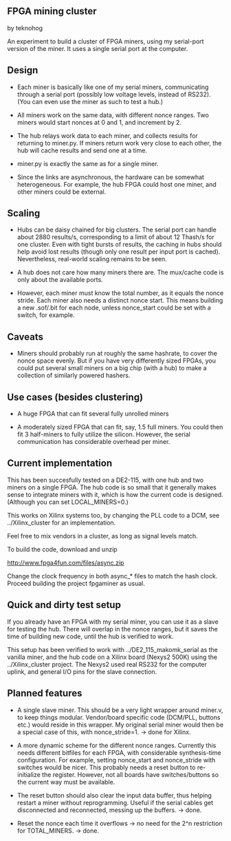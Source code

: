 FPGA mining cluster
-------------------

by teknohog

An experiment to build a cluster of FPGA miners, using my serial-port
version of the miner. It uses a single serial port at the computer.


Design
------

* Each miner is basically like one of my serial miners, communicating
  through a serial port (possibly low voltage levels, instead of
  RS232). (You can even use the miner as such to test a hub.)

* All miners work on the same data, with different nonce ranges. Two
  miners would start nonces at 0 and 1, and increment by 2.

* The hub relays work data to each miner, and collects results for
  returning to miner.py. If miners return work very close to each
  other, the hub will cache results and send one at a time.
 
* miner.py is exactly the same as for a single miner.

* Since the links are asynchronous, the hardware can be somewhat
  heterogeneous. For example, the hub FPGA could host one miner, and
  other miners could be external.


Scaling
-------

* Hubs can be daisy chained for big clusters. The serial port can
  handle about 2880 results/s, corresponding to a limit of about 12
  Thash/s for one cluster. Even with tight bursts of results, the
  caching in hubs should help avoid lost results (though only one
  result per input port is cached). Nevertheless, real-world scaling
  remains to be seen.

* A hub does not care how many miners there are. The mux/cache code is
  only about the available ports.

* However, each miner must know the total number, as it equals the
  nonce stride. Each miner also needs a distinct nonce start. This
  means building a new .sof/.bit for each node, unless nonce_start
  could be set with a switch, for example.


Caveats
-------

* Miners should probably run at roughly the same hashrate, to cover
  the nonce space evenly. But if you have very differently sized
  FPGAs, you could put several small miners on a big chip (with a hub)
  to make a collection of similarly powered hashers.


Use cases (besides clustering)
------------------------------

* A huge FPGA that can fit several fully unrolled miners

* A moderately sized FPGA that can fit, say, 1.5 full miners. You
  could then fit 3 half-miners to fully utilize the silicon. However,
  the serial communication has considerable overhead per miner.


Current implementation
----------------------

This has been succesfully tested on a DE2-115, with one hub and two
miners on a single FPGA. The hub code is so small that it generally
makes sense to integrate miners with it, which is how the current code
is designed. (Although you can set LOCAL_MINERS=0.)

This works on Xilinx systems too, by changing the PLL code to a
DCM, see ../Xilinx_cluster for an implementation.

Feel free to mix vendors in a cluster, as long as signal levels match.

To build the code, download and unzip

http://www.fpga4fun.com/files/async.zip

Change the clock frequency in both async_* files to match the hash
clock. Proceed building the project fpgaminer as usual.


Quick and dirty test setup
--------------------------

If you already have an FPGA with my serial miner, you can use it as a
slave for testing the hub. There will overlap in the nonce ranges, but
it saves the time of building new code, until the hub is verified to
work.

This setup has been verified to work with ../DE2_115_makomk_serial as
the vanilla miner, and the hub code on a Xilinx board (Nexys2 500K)
using the ../Xilinx_cluster project. The Nexys2 used real RS232 for
the computer uplink, and general I/O pins for the slave connection.


Planned features
----------------

* A single slave miner. This should be a very light wrapper around
  miner.v, to keep things modular. Vendor/board specific code
  (DCM/PLL, buttons etc.)  would reside in this wrapper. My original
  serial miner would then be a special case of this, with
  nonce_stride=1. -> done for Xilinx.

* A more dynamic scheme for the different nonce ranges. Currently this
  needs different bitfiles for each FPGA, with considerable
  synthesis-time configuration. For example, setting nonce_start and
  nonce_stride with switches would be nicer. This probably needs a
  reset button to re-initialize the register. However, not all boards
  have switches/buttons so the current way must be available.

* The reset button should also clear the input data buffer, thus
  helping restart a miner without reprogramming. Useful if the serial
  cables get disconnected and reconnected, messing up the buffers. ->
  done.

* Reset the nonce each time it overflows -> no need for the 2^n
  restriction for TOTAL_MINERS. -> done.
